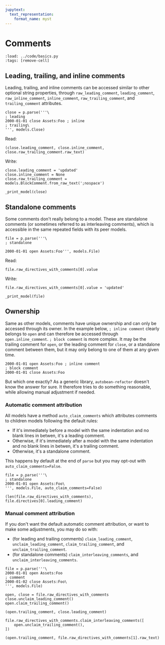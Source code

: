 ```yaml
---
jupytext:
  text_representation:
    format_name: myst
---
```


# Comments

```{code-cell} python
:load: ../code/basics.py
:tags: [remove-cell]
```

## Leading, trailing, and inline comments

Leading, trailing, and inline comments can be accessed similar to other optional string properties, through `raw_leading_comment`, `leading_comment`, `raw_inline_comment`, `inline_comment`, `raw_trailing_comment`, and `trailing_comment` attributes.

```{code-cell} python
close = p.parse('''\
; leading
2000-01-01 close Assets:Foo ; inline
; trailing\
''', models.Close)
```

Read:

```{code-cell} python
(close.leading_comment, close.inline_comment, close.raw_trailing_comment.raw_text)
```

Write:

```{code-cell} python
close.leading_comment = 'updated'
close.inline_comment = None
close.raw_trailing_comment = models.BlockComment.from_raw_text(';nospace')

_print_model(close)
```

## Standalone comments

Some comments don't really belong to a model. These are standalone comments (or sometimes referred to as interleaving comments), which is accessible in the same repeated fields with its peer models.

```{code-cell} python
file = p.parse('''\
; standalone

2000-01-01 open Assets:Foo''', models.File)
```

Read:

```{code-cell} python
file.raw_directives_with_comments[0].value
```

Write:

```{code-cell} python
file.raw_directives_with_comments[0].value = 'updated'

_print_model(file)
```

## Ownership

Same as other models, comments have unique ownership and can only be accessed through its owner. In the example below, `; inline comment` clearly belongs to `open` and can therefore be accessed through `open.inline_comment`. `; block comment` is more complex. It may be the trailing comment for `open`, or the leading comment for `close`, or a standalone comment between them, but it may only belong to one of them at any given time.

```beancount
2000-01-01 open Assets:Foo ; inline comment
; block comment
2000-01-01 close Assets:Foo
```

But which one exactly? As a generic library, `autobean-refactor` doesn't know the answer for sure. It therefore tries to do something reasonable, while allowing manual adjustment if needed.

### Automatic comment attribution

All models have a method `auto_claim_comments` which attributes comments to children models following the default rules:

* If it's immediately before a model with the same indentation and no blank lines in betwen, it's a leading comment.
* Otherwise, if it's immediately after a model with the same indentation and no blank lines in betwen, it's a trailing comment.
* Otherwise, it's a standalone comment.

This happens by default at the end of `parse` but you may opt-out with `auto_claim_comments=False`.

```{code-cell} python
file = p.parse('''\
; standalone
2000-01-01 open Assets:Foo\
''', models.File, auto_claim_comments=False)

(len(file.raw_directives_with_comments), file.directives[0].leading_comment)
```

### Manual comment attribution

If you don't want the default automatic comment attribution, or want to make some adjustments, you may do so with:
* (for leading and trailing comments) `claim_leading_comment`, `unclaim_leading_comment`, `claim_trailing_comment`, and `unclaim_trailing_comment`.
* (for standalone comments) `claim_interleaving_comments`, and `unclaim_interleaving_comments`.

```{code-cell} python
file = p.parse('''\
2000-01-01 open Assets:Foo
; comment
2000-01-02 close Assets:Foo\
''', models.File)

open, close = file.raw_directives_with_comments
close.unclaim_leading_comment()
open.claim_trailing_comment()

(open.trailing_comment, close.leading_comment)
```

```{code-cell} python
file.raw_directives_with_comments.claim_interleaving_comments([
    open.unclaim_trailing_comment(),
])

(open.trailing_comment, file.raw_directives_with_comments[1].raw_text)
```

